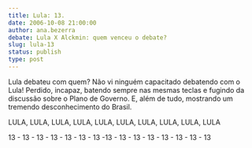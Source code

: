 ```yaml
---
title: Lula: 13. 
date: 2006-10-08 21:00:00
author: ana.bezerra
debate: Lula X Alckmin: quem venceu o debate?
slug: lula-13
status: publish 
type: post
---
```


Lula debateu com quem? Não vi ninguém capacitado debatendo com o Lula! Perdido, incapaz, batendo sempre nas mesmas teclas e fugindo da discussão sobre o Plano de Governo. E, além de tudo, mostrando um tremendo desconhecimento do Brasil.


LULA, LULA, LULA, LULA, LULA, LULA, LULA, LULA, LULA, LULA


13 - 13 - 13 - 13 - 13 - 13 - 13 -13 - 13 - 13 - 13 - 13 - 13 - 13 - 13


